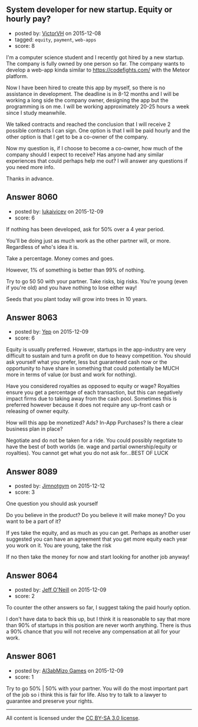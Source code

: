 ## System developer for new startup. Equity or hourly pay?

- posted by: [VictorVH](https://stackexchange.com/users/3442962/victorvh) on 2015-12-08
- tagged: `equity`, `payment`, `web-apps`
- score: 8

I'm a computer science student and I recently got hired by a new startup. The company is fully owned by one person so far. The company wants to develop a web-app kinda similar to https://codefights.com/ with the Meteor platform.

Now I have been hired to create this app by myself, so there is no assistance in development. The deadline is in 8-12 months and I will be working a long side the company owner, designing the app but the programming is on me. I will be working approximately 20-25 hours a week since I study meanwhile. 

We talked contracts and reached the conclusion that I will receive 2 possible contracts I can sign. One option is that I will be paid hourly and the other option is that I get to be a co-owner of the company. 

Now my question is, if I choose to become a co-owner, how much of the company should I expect to receive? Has anyone had any similar experiences that could perhaps help me out? I will answer any questions if you need more info.

Thanks in advance.


## Answer 8060

- posted by: [lukaivicev](https://stackexchange.com/users/5245413/lukaivicev) on 2015-12-09
- score: 6

If nothing has been developed, ask for 50% over a 4 year period. 

You'll be doing just as much work as the other partner will, or more. Regardless of who's idea it is. 

Take a percentage. Money comes and goes. 

However, 1% of something is better than 99% of nothing. 

Try to go 50 50 with your partner. Take risks, big risks. You're young (even if you're old) and you have nothing to lose either way! 

Seeds that you plant today will grow into trees in 10 years. 


## Answer 8063

- posted by: [Yep](https://stackexchange.com/users/7442728/yep) on 2015-12-09
- score: 6

Equity is usually preferred. However, startups in the app-industry are very difficult to sustain and turn a profit on due to heavy competition. You should ask yourself what you prefer, less but guaranteed cash now or the opportunity to have share in something that could potentially be MUCH more in terms of value (or bust and work for nothing). 

Have you considered royalties as opposed to equity or wage? Royalties ensure you get a percentage of each transaction, but this can negatively impact firms due to taking away from the cash pool. Sometimes this is preferred however because it does not require any up-front cash or releasing of owner equity. 

How will this app be monetized? Ads? In-App Purchases? Is there a clear business plan in place?  

Negotiate and do not be taken for a ride. You could possibly negotiate to have the best of both worlds (ie. wage and partial ownership/equity or royalties). You cannot get what you do not ask for...BEST OF LUCK


## Answer 8089

- posted by: [Jimnotgym](https://stackexchange.com/users/7461839/jimnotgym) on 2015-12-12
- score: 3

One question you should ask yourself

Do you believe in the product? Do you believe it will make money? Do you want to be a part of it?

If yes take the equity, and as much as you can get. Perhaps as another user suggested you can have an agreement that you get more equity each year you work on it. You are young, take the risk

If no then take the money for now and start looking for another job anyway!


## Answer 8064

- posted by: [Jeff O'Neill](https://stackexchange.com/users/46273/jeff-o-neill) on 2015-12-09
- score: 2

To counter the other answers so far, I suggest taking the paid hourly option.

I don't have data to back this up, but I think it is reasonable to say that more than 90% of startups in this position are never worth anything.  There is thus a 90% chance that you will not receive any compensation at all for your work.



## Answer 8061

- posted by: [Al3abMizo Games](https://stackexchange.com/users/1601277/al3abmizo-games) on 2015-12-09
- score: 1

Try to go 50% | 50% with your partner. You will do the most important part of the job so i think this is fair for life. Also try to talk to a lawyer to guarantee and preserve your rights.



---

All content is licensed under the [CC BY-SA 3.0 license](https://creativecommons.org/licenses/by-sa/3.0/).

